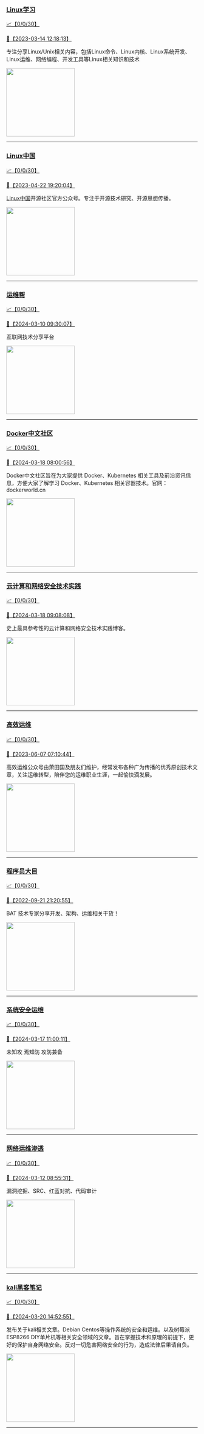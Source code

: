 
### [Linux学习](http://wechat.doonsec.com/wechat_echarts/?biz=MzI4MDEwNzAzNg==)

[:chart_with_upwards_trend:【0/0/30】](http://wechat.doonsec.com/wechat_echarts/?biz=MzI4MDEwNzAzNg==)

[:camera_flash:【2023-03-14 12:18:13】](https://mp.weixin.qq.com/s?__biz=MzI4MDEwNzAzNg==&mid=2649460110&idx=2&sn=d76412a9e0687ffe50c359ea4332a1a2&chksm=f3a2acfdc4d525ebb2f44288f886f46ce16507e0305ee1fcc74cb305757dd68610e87f461665&scene=27#wechat_redirect)

专注分享Linux/Unix相关内容，包括Linux命令、Linux内核、Linux系统开发、Linux运维、网络编程、开发工具等Linux相关知识和技术

<img align="top" width="180" src="http://open.weixin.qq.com/qr/code?username=gh_cb990d3ccd5f" alt="" />

---


### [Linux中国](http://wechat.doonsec.com/wechat_echarts/?biz=MjM5NjQ4MjYwMQ==)

[:chart_with_upwards_trend:【0/0/30】](http://wechat.doonsec.com/wechat_echarts/?biz=MjM5NjQ4MjYwMQ==)

[:camera_flash:【2023-04-22 19:20:04】](https://mp.weixin.qq.com/s?__biz=MjM5NjQ4MjYwMQ==&mid=2664678930&idx=3&sn=e1cd00ae476511afb34f4785124fb41a&chksm=bdcffd548ab87442b492af73b3af4e275b5439bd53b739798b806ed6947ab03e47e8efbe9a59&scene=27#wechat_redirect)

[Linux中国](https://linux.cn/)开源社区官方公众号。专注于开源技术研究、开源思想传播。

<img align="top" width="180" src="http://open.weixin.qq.com/qr/code?username=gh_52ef55f8adfd" alt="" />

---


### [运维帮](http://wechat.doonsec.com/wechat_echarts/?biz=MzA3MzYwNjQ3NA==)

[:chart_with_upwards_trend:【0/0/30】](http://wechat.doonsec.com/wechat_echarts/?biz=MzA3MzYwNjQ3NA==)

[:camera_flash:【2024-03-10 09:30:07】](https://mp.weixin.qq.com/s?__biz=MzA3MzYwNjQ3NA==&mid=2651301316&idx=1&sn=610fcfa74850e0f94b7671ae80f99632&chksm=85222be0d5af5dcfd0c01e8c3d73634a7048dd716cef0b2bdd188c53c4aa8e0bc9187f525dd2&scene=27&key=121f6f4accf38c7b9d562aa08f7e24941bdbf85b895130ce2fab567026dce78dcd03e28e5af8501917df73c47bf297b80cc0e538175657dd&ascene=0&uin=MzgxODQ4MjMz&devicetype=Windows+10+x64&version=63090819&lang=zh_CN&countrycode=GY&exportkey=n_ChQIAhIQb3wDT%2F4HuTLdPzvZpbQDlxLgAQIE97dBBAEAAAAAAOeOD4Nfb%2BYAAAAOpnltbLcz9gKNyK89dVj0so9sAAe%2BhVQ3uHe48gs7GBrh9hFV%2FfFaulrk69zdxqQ6YR%2BAoQP7gHbNWVXDPX2Wz%2BQ0TTcI9Ez9OzfhWenjBj%2BDYskkKTTpHu1xC91d7AZRg0M2eEntumgWeBtm1WQQJX1MJypF2Vugo6VmU8u2Bf5AnnNawiqp0d2E39XzZ%2BDoWbzTrdyoPVTpejkOGCvagodU9toGf1HwhNBcX%2BW%2FK8nkHXAqrwWgk%2FLCzL292MwORD1kNbnkEhvk&acctmode=0&pass_ticket=ebMkdUC160pTUnSIfCnfbVEWh6GW7y8hdD9Y3hezdMasc9GY6hXAHprpsrj8wzA3uCTO2kZGdMNrApB1DZ%2FUKQ%3D%3D&wx_header=1&scene=27#wechat_redirect)

互联网技术分享平台

<img align="top" width="180" src="http://open.weixin.qq.com/qr/code?username=gh_445a39329cd8" alt="" />

---


### [Docker中文社区](http://wechat.doonsec.com/wechat_echarts/?biz=MzI1NzI5NDM4Mw==)

[:chart_with_upwards_trend:【0/0/30】](http://wechat.doonsec.com/wechat_echarts/?biz=MzI1NzI5NDM4Mw==)

[:camera_flash:【2024-03-18 08:00:56】](https://mp.weixin.qq.com/s?__biz=MzI1NzI5NDM4Mw==&mid=2247497031&idx=1&sn=d727274d2ef1fae781e2d9023a830631&chksm=eb29dcfd0e980645e687ffbbf0507c4816e57dbe6378c05149390914c9e1b8aded4008abde92&scene=27&key=283211df2b47c06dc4795a3ed5f1cab0d9c203e8b48e78b588aa3633703062fcd3ffd3ca562f8bbed2ed2cc4cc2955d0e8a2ae97b7e855b32497ea3a23fb8e37d750bab738dcf28ea24de42b2d7061077d299e1bb1b449ac5cad646b6181c0757c19ac81c4b714e3955ae8c04fe248d94ced80f9ec2e36731e28cc90da6419a4&ascene=0&uin=MzgxODQ4MjMz&devicetype=Windows+10+x64&version=63090819&lang=zh_CN&countrycode=GY&exportkey=n_ChQIAhIQC1AWw39Q5DdV6iggeZAIYRLgAQIE97dBBAEAAAAAAErlN9t44BYAAAAOpnltbLcz9gKNyK89dVj0EydNsWpwN%2BC52hfIdQwTYNEMVhId6Br%2BJ0RODAn7ahl%2FP%2BMiVmMe63RSJTpdeE9oGsbwaN882bc2R%2B57GO4F8MjpLZB8bmiLKuBtnbHXwWZ%2FItEbV%2BA%2FYZcKrS%2FF8zRC6squ0tT4Nc6z2q6wAm29M7JYzrOBlFwfBK1%2BIVrCISjAWMpNqcSj6uS%2BiPTRr2GR5%2FKS7wf9nkkKrSEu5NZPerbHmsQZfgH0fkX6LDf2%2FECdM258PuaABaG%2F&acctmode=0&pass_ticket=E2%2B%2B7ROYiXFLuc%2F5FZDbOnpYzheZ7j8cwz%2FYXuFzO39f%2F5%2FTqBws7vINOIwE7slwfdiQuzUL1XCSqAElM1%2BmDQ%3D%3D&wx_header=1&scene=27#wechat_redirect)

Docker中文社区旨在为大家提供 Docker、Kubernetes 相关工具及前沿资讯信息，方便大家了解学习 Docker、Kubernetes 相关容器技术。官网：dockerworld.cn

<img align="top" width="180" src="http://open.weixin.qq.com/qr/code?username=gh_8620cb9f61a5" alt="" />

---


### [云计算和网络安全技术实践](http://wechat.doonsec.com/wechat_echarts/?biz=MzA3MjM5MDc2Nw==)

[:chart_with_upwards_trend:【0/0/30】](http://wechat.doonsec.com/wechat_echarts/?biz=MzA3MjM5MDc2Nw==)

[:camera_flash:【2024-03-18 09:08:08】](https://mp.weixin.qq.com/s?__biz=MzA3MjM5MDc2Nw==&mid=2650748306&idx=1&sn=f8b8d9c389402279d76782550df18d74&chksm=863af46161635d23a00b41429c78ebe0b0ae67fbb4ec89f3f0346dd5b8bcb6fca93d4515cbe4&scene=27&key=5908dba5334e39c70baa55953355c7dc26f8498d678c3ff37a1d86bbb6bdc86ac28ee4bf5aa2fb47da8d1a3d2e7624e6b30b8240ea12411afe3c39c06f29761344a0f0def2bac3042941197d5388e9fe5f4cca22da1cb9bc74d498bfbef0677c72c7144c9ff0c8bf9aea432a54d24b4c22479b3a8c05e5cc904b78376037d858&ascene=0&uin=MzgxODQ4MjMz&devicetype=Windows+10+x64&version=63090819&lang=zh_CN&countrycode=GY&exportkey=n_ChQIAhIQ%2BkAOUkppiC6nN6S7C8KVGhLgAQIE97dBBAEAAAAAAAcsDzc8PVYAAAAOpnltbLcz9gKNyK89dVj0%2BJt2YEKbcEYDPZI2K%2FKf%2F2pZ7MeO7MN8EDy%2BijMU1j3P6dNCH5UpdKl%2BtN%2FQz3v2tRGBZyyJudTvRm1MDSkB1OzqREZdrbZCjasz4P6tHf1a8F1fgqyO%2BEpp36ip6UiASD6jeHy9P1HTxO3c8aGPjjJgngybuPA%2Fl4BTLT9KgRd7SEWZzT9zYteXAvFpGWohyBnNlQmYNZPJ3l8BABaTN1XIX9fhETkezeT2w7F5txDbv5Sy8LXfFyds&acctmode=0&pass_ticket=E2%2B%2B7ROYiXFLuc%2F5FZDbOnpYzheZ7j8cwz%2FYXuFzO3%2FW9RiOe%2BmlDx6v9G65KhHCR7OxYzokGqTSm5Ev%2B0HXSQ%3D%3D&wx_header=1&scene=27#wechat_redirect)

史上最具参考性的云计算和网络安全技术实践博客。

<img align="top" width="180" src="http://open.weixin.qq.com/qr/code?username=gh_34d6b0cb5633" alt="" />

---


### [高效运维](http://wechat.doonsec.com/wechat_echarts/?biz=MzA4Nzg5Nzc5OA==)

[:chart_with_upwards_trend:【0/0/30】](http://wechat.doonsec.com/wechat_echarts/?biz=MzA4Nzg5Nzc5OA==)

[:camera_flash:【2023-06-07 07:10:44】](https://mp.weixin.qq.com/s?__biz=MzA4Nzg5Nzc5OA==&mid=2651734637&idx=4&sn=2e47f69f965e98f599fed75ddb3837ef&chksm=8bc881c4bcbf08d2df71b5670c0499709a5281229287b15d178de64108ac464cd1f023287884&scene=27#wechat_redirect)

高效运维公众号由萧田国及朋友们维护，经常发布各种广为传播的优秀原创技术文章，关注运维转型，陪伴您的运维职业生涯，一起愉快滴发展。

<img align="top" width="180" src="http://open.weixin.qq.com/qr/code?username=gh_0fdeda7cb50a" alt="" />

---


### [程序员大目](http://wechat.doonsec.com/wechat_echarts/?biz=MzI4ODQ3NjE2OA==)

[:chart_with_upwards_trend:【0/0/30】](http://wechat.doonsec.com/wechat_echarts/?biz=MzI4ODQ3NjE2OA==)

[:camera_flash:【2022-09-21 21:20:55】](https://mp.weixin.qq.com/s?__biz=MzI4ODQ3NjE2OA==&mid=2247500356&idx=1&sn=69754a844e3a51a5427a0efec6aa45bd&chksm=ec3f5f23db48d6353810ef9157baf1fc90adbd884423aba73bd00450e5e6777e6e46dbe30489&scene=27&key=512fb80aa4f22d2a8ac8a7af6059d9b697eaef75ed0476d4690fc363cab93d636f7775d20d20fd3b1cd8bc051e62783ef79a2497a6b927846f0446f0af1324426177ebc087d480f11223e6aa409b2a26ab3d9ac220856bd51003dc89dc5306590dc812175fea69cf84266821b6f428181384d29a2d5a699f58c3d897ce4f980a&ascene=15&uin=MTA3Mzc3OTIzNQ%3D%3D&devicetype=Windows+Server+2016+x64&version=63070517&lang=zh_CN&session_us=gh_5f81484d311e&exportkey=AfaIj87lbeDD6CwHew4i%2FSM%3D&acctmode=0&pass_ticket=nP6spRM8hMyiazMifMuFetRdSji3u6F4iU1PoNglFE6zGbwDRWX%2F4QyvCBMQQBay&wx_header=0&fontgear=2&scene=27#wechat_redirect)

BAT 技术专家分享开发、架构、运维相关干货！

<img align="top" width="180" src="http://open.weixin.qq.com/qr/code?username=gh_e6849e368b5f" alt="" />

---


### [系统安全运维](http://wechat.doonsec.com/wechat_echarts/?biz=Mzk0NjE0NDc5OQ==)

[:chart_with_upwards_trend:【0/0/30】](http://wechat.doonsec.com/wechat_echarts/?biz=Mzk0NjE0NDc5OQ==)

[:camera_flash:【2024-03-17 11:00:11】](https://mp.weixin.qq.com/s?__biz=Mzk0NjE0NDc5OQ==&mid=2247523178&idx=3&sn=64e38db460e5ac010dc4d49329f60c9a&chksm=c26c387b9b291f0856ca27727a0839b03ef200a465a6c88ffb189ba871d2e6bea06f2b28a1c1&scene=27&key=5908dba5334e39c7b82b60c53fdf342639b52899bf0417ac20445a766cd06414895c247681657ab97b629af4b44c62e0ccca1f53da6d637197241b7cfb96d7297e075f7a0ee0bc463c312ced9aab2cef0c1ea14e9b176e25a4c42e4383a1c39b930b1eb87fa8a80cc608b6c3eae21fe6b0f4cfcfbc9bbfba2fcd3a86b80d8f01&ascene=0&uin=MzgxODQ4MjMz&devicetype=Windows+10+x64&version=63090819&lang=zh_CN&countrycode=GY&exportkey=n_ChQIAhIQEEp8w0UBocW7uussQmmjMhLgAQIE97dBBAEAAAAAACqmGiOqOlgAAAAOpnltbLcz9gKNyK89dVj0U08hSajI5MnhjTLxUDOzNErevbLKVcGdifjdpQ4Wd0z5rX3LPzRVk1bjeq4BQYN6zIGG1zoFzi4dSkAfl3vQ5xLNYqzGNYgj%2B8Bf6WPpzetVQT0lbmnNHoIQask5NP2XQkVoT5qukTjeDbdIq7REsYEv9D9qGO5JfaTGULh8EibH9gCmDw1MXGgnGGfb5%2FShcTarssPQhbiMB6Ape1FdQ9S9NY6Ghn76ULb3cmbodowcs19gzPFBTT7A&acctmode=0&pass_ticket=E2%2B%2B7ROYiXFLuc%2F5FZDbOnpYzheZ7j8cwz%2FYXuFzO39xmvDkebgmx9jMY0a%2BLnH5n5rM1PfRRFPZZzHCGAemDg%3D%3D&wx_header=1&scene=27#wechat_redirect)

未知攻 焉知防 攻防兼备

<img align="top" width="180" src="http://open.weixin.qq.com/qr/code?username=gh_2c298b630170" alt="" />

---


### [网络运维渗透](http://wechat.doonsec.com/wechat_echarts/?biz=MzA3MjMxODUwNg==)

[:chart_with_upwards_trend:【0/0/30】](http://wechat.doonsec.com/wechat_echarts/?biz=MzA3MjMxODUwNg==)

[:camera_flash:【2024-03-12 08:55:31】](https://mp.weixin.qq.com/s?__biz=MzA3MjMxODUwNg==&mid=2247486469&idx=1&sn=0f64454d78aa556c32577a3fba163766&chksm=9e52497e46d1988e2d69b2d5afceaeec25a845ca338b675f2a68c0ecc1c4f0e3bc183827cdf0&scene=27&key=5deb1589c6ccacf62e6881f947ddbb1256b032d1dc9855c2155c3512be9d75768c8f308779f559fe8cb18d39db6337a42642f40b8059679be2d4f2c985196406fab332801589e6c74265f4862081849174cd23df69af27a206d4f39947175803c010ccf0a0e6ed29193bea5b31527976ec97910a4ced733961ca719906853db4&ascene=0&uin=MzgxODQ4MjMz&devicetype=Windows+10+x64&version=63090819&lang=zh_CN&countrycode=GY&exportkey=n_ChQIAhIQ92w%2BWqDWKit8FQMypiW3uRLgAQIE97dBBAEAAAAAAEHqGs0eZCgAAAAOpnltbLcz9gKNyK89dVj0qBlZjM%2B379R%2BzmulpbZF9GTITyAzzccZ%2B62tvsiRghptCOjN%2FvisIfyQpJt5GHZ8%2F5bJy7xLXVgLBCcyGnp92LS8NvMYcqzL0uYIeEWc45JcfvnfiXmFkQHdYZg6dCK5DgQQdei6pwwt43mOBohWYU3S05ijWI2MxPlJcHgegjszRqQbRUXFlZCBC%2BNYAidElhlM8rkmH16Z26hvnYdTTiKxembmKWbm0aI0CjsXnVQsWM2QNJADFyWd&acctmode=0&pass_ticket=aWlwATyivUSQXKV2W6DxwTvNEPAOCOzmvLEs9gswSgMg6TIuUrccHs55Tiea0bixe3VXDYLG7CDqlOr0jpZlGg%3D%3D&wx_header=1&scene=27#wechat_redirect)

漏洞挖掘、SRC、红蓝对抗、代码审计

<img align="top" width="180" src="http://open.weixin.qq.com/qr/code?username=gh_304f5239b3b0" alt="" />

---


### [kali黑客笔记](http://wechat.doonsec.com/wechat_echarts/?biz=MzkxMzIwNTY1OA==)

[:chart_with_upwards_trend:【0/0/30】](http://wechat.doonsec.com/wechat_echarts/?biz=MzkxMzIwNTY1OA==)

[:camera_flash:【2024-03-20 14:52:55】](https://mp.weixin.qq.com/s?__biz=MzkxMzIwNTY1OA==&mid=2247503689&idx=1&sn=f6dc1f97795737c362033a747e8f3518&chksm=c0479708a612359f42cfcfec8abee993c967c2d1406bf1d413501c772b7cf998a640495174fe&scene=27#wechat_redirect)

发布关于kali相关文章。Debian Centos等操作系统的安全和运维。以及树莓派 ESP8266 DIY单片机等相关安全领域的文章。旨在掌握技术和原理的前提下，更好的保护自身网络安全。反对一切危害网络安全的行为，造成法律后果请自负。

<img align="top" width="180" src="http://open.weixin.qq.com/qr/code?username=gh_fbcaf351ddc1" alt="" />

---

